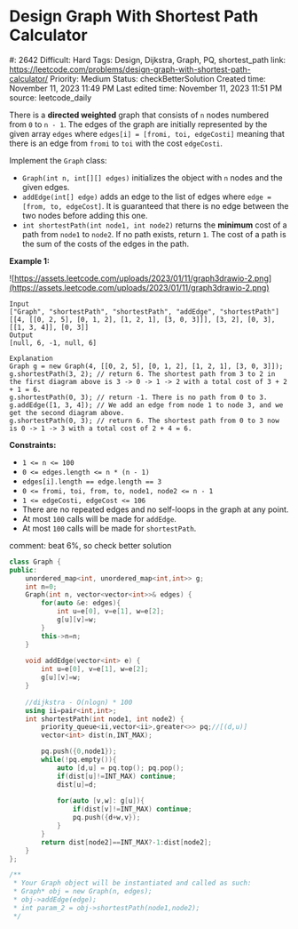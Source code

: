# Design Graph With Shortest Path Calculator

#: 2642
Difficult: Hard
Tags: Design, Dijkstra, Graph, PQ, shortest_path
link: https://leetcode.com/problems/design-graph-with-shortest-path-calculator/
Priority: Medium
Status: checkBetterSolution
Created time: November 11, 2023 11:49 PM
Last edited time: November 11, 2023 11:51 PM
source: leetcode_daily

There is a **directed weighted** graph that consists of `n` nodes numbered from `0` to `n - 1`. The edges of the graph are initially represented by the given array `edges` where `edges[i] = [fromi, toi, edgeCosti]` meaning that there is an edge from `fromi` to `toi` with the cost `edgeCosti`.

Implement the `Graph` class:

- `Graph(int n, int[][] edges)` initializes the object with `n` nodes and the given edges.
- `addEdge(int[] edge)` adds an edge to the list of edges where `edge = [from, to, edgeCost]`. It is guaranteed that there is no edge between the two nodes before adding this one.
- `int shortestPath(int node1, int node2)` returns the **minimum** cost of a path from `node1` to `node2`. If no path exists, return `1`. The cost of a path is the sum of the costs of the edges in the path.

**Example 1:**

![https://assets.leetcode.com/uploads/2023/01/11/graph3drawio-2.png](https://assets.leetcode.com/uploads/2023/01/11/graph3drawio-2.png)

```
Input
["Graph", "shortestPath", "shortestPath", "addEdge", "shortestPath"]
[[4, [[0, 2, 5], [0, 1, 2], [1, 2, 1], [3, 0, 3]]], [3, 2], [0, 3], [[1, 3, 4]], [0, 3]]
Output
[null, 6, -1, null, 6]

Explanation
Graph g = new Graph(4, [[0, 2, 5], [0, 1, 2], [1, 2, 1], [3, 0, 3]]);
g.shortestPath(3, 2); // return 6. The shortest path from 3 to 2 in the first diagram above is 3 -> 0 -> 1 -> 2 with a total cost of 3 + 2 + 1 = 6.
g.shortestPath(0, 3); // return -1. There is no path from 0 to 3.
g.addEdge([1, 3, 4]); // We add an edge from node 1 to node 3, and we get the second diagram above.
g.shortestPath(0, 3); // return 6. The shortest path from 0 to 3 now is 0 -> 1 -> 3 with a total cost of 2 + 4 = 6.

```

**Constraints:**

- `1 <= n <= 100`
- `0 <= edges.length <= n * (n - 1)`
- `edges[i].length == edge.length == 3`
- `0 <= fromi, toi, from, to, node1, node2 <= n - 1`
- `1 <= edgeCosti, edgeCost <= 106`
- There are no repeated edges and no self-loops in the graph at any point.
- At most `100` calls will be made for `addEdge`.
- At most `100` calls will be made for `shortestPath`.

comment: beat 6%, so check better solution

```cpp
class Graph {
public:
    unordered_map<int, unordered_map<int,int>> g;
    int n=0;
    Graph(int n, vector<vector<int>>& edges) {
        for(auto &e: edges){
            int u=e[0], v=e[1], w=e[2];
            g[u][v]=w;
        }
        this->n=n;
    }
    
    void addEdge(vector<int> e) {
        int u=e[0], v=e[1], w=e[2];
        g[u][v]=w;
    }
    
    //dijkstra - O(nlogn) * 100
    using ii=pair<int,int>;
    int shortestPath(int node1, int node2) {
        priority_queue<ii,vector<ii>,greater<>> pq;//[(d,u)]
        vector<int> dist(n,INT_MAX);

        pq.push({0,node1});
        while(!pq.empty()){
            auto [d,u] = pq.top(); pq.pop();
            if(dist[u]!=INT_MAX) continue;
            dist[u]=d;
            
            for(auto [v,w]: g[u]){
                if(dist[v]!=INT_MAX) continue;
                pq.push({d+w,v});
            }
        }
        return dist[node2]==INT_MAX?-1:dist[node2];
    }
};

/**
 * Your Graph object will be instantiated and called as such:
 * Graph* obj = new Graph(n, edges);
 * obj->addEdge(edge);
 * int param_2 = obj->shortestPath(node1,node2);
 */
```